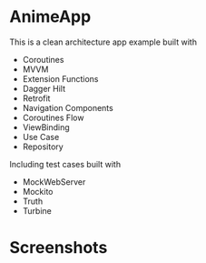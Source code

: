 # AnimeApp
This is a clean architecture app example built with

- Coroutines
- MVVM
- Extension Functions
- Dagger Hilt
- Retrofit
- Navigation Components
- Coroutines Flow
- ViewBinding
- Use Case
- Repository

Including test cases built with

- MockWebServer
- Mockito
- Truth
- Turbine

# Screenshots
